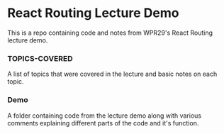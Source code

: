 # React Routing Lecture Demo
This is a repo containing code and notes from WPR29's React Routing lecture demo.

### TOPICS-COVERED
A list of topics that were covered in the lecture and basic notes on each topic.

### Demo
A folder containing code from the lecture demo along with various comments explaining different parts of the code and it's function.